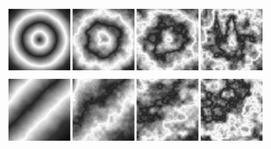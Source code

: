 ![Radial gradients with 5%, 20%, 35%, 50% noise](https://raw.githubusercontent.com/aaron-keenan/gradients_for_processing/master/examples/documentation/images/radial-with-noise.png)

![Linear gradients with 5%, 20%, 35%, 50% noise](https://raw.githubusercontent.com/aaron-keenan/gradients_for_processing/master/examples/documentation/images/linear-with-noise.png)
